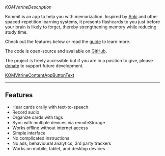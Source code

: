 _KOMVitrineDescription_

Kommit is an app to help you with memorization. Inspired by [Anki](KOM_VITRINE_ANKI_URL) and other spaced-repetition learning systems, it presents flashcards to you just before your brain is likely to forget, thereby strengthening memory while reducing study time.

Check out the features below or read the [guide](KOMVitrineTokenGuideURL) to learn more.

The code is open-source and available on [GitHub](KOM_SHARED_GITHUB_URL).

The project is freely accessible but if you are in a position to give, please [donate](KOM_SHARED_DONATE_URL) to support future development.

<a class="KOMVitrineContentAppButton OLSKCommonButton OLSKCommonButtonPrimary" href="KOMVitrineTokenReviewURL">KOMVitrineContentAppButtonText</a>

* * *

## Features
- Hear cards orally with text-to-speech
- Record audio
- Organize cards with tags
- Sync with multiple devices via remoteStorage
- Works offline without internet access
- Simple interface
- No complicated instructions
- No ads, behavioural analytics, 3rd party trackers
- Works on mobile, tablet, and desktop devices
